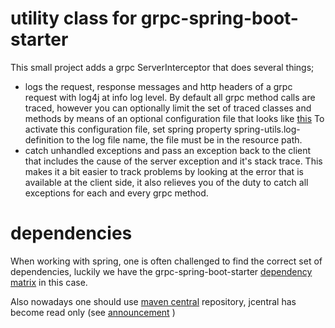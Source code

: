 # utility class for  grpc-spring-boot-starter

This small project adds a grpc ServerInterceptor that does several things;

- logs the request, response messages and http headers of a grpc request with log4j at info log level. By default all grpc method calls are traced, however you can optionally limit the set of traced  classes and methods by means of an optional configuration file that looks like [this](https://github.com/MoserMichael/grpc-spring-boot-starter-utils/blob/50d971d9af2e8da823631bc396725a56095ffe5e/grpc-spring-utils/src/main/resources/logdef.yml) To activate this configuration file, set spring property spring-utils.log-definition to the log file name, the file must be in the resource path.
- catch unhandled exceptions and pass an exception back to the client that includes the cause of the server exception and it's stack trace. This makes it a bit easier to track problems by looking at the error that is available at the client side, it also relieves you of the duty to catch all exceptions for each and every grpc method.
 

# dependencies

When working with spring, one is often challenged to find the correct set of dependencies, luckily we have the grpc-spring-boot-starter [dependency matrix](https://github.com/LogNet/grpc-spring-boot-starter/blob/master/ReleaseNotes.md) in this case.

Also nowadays one should use [maven central](https://search.maven.org/) repository, jcentral has become read only (see [announcement](https://developer.android.com/studio/build/jcenter-migration) )
